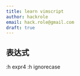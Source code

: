 ```yaml
---
title: learn vimscript
author: hackrole
email: hack.role@gmail.com
draft: true
---
```




表达式
------

:h expr4
:h ignorecase
